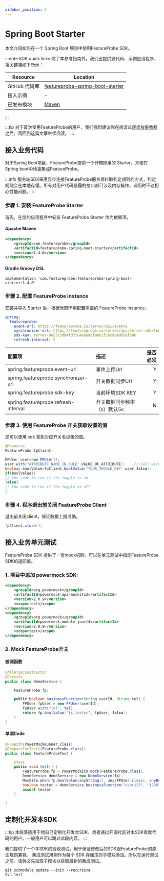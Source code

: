 ```yaml
---
sidebar_position: 2
---
```


# Spring Boot Starter

本文介绍如何在一个 Spring Boot 项目中使用FeatureProbe SDK。

:::note SDK quick links
除了本参考指南外，我们还提供源代码、示例应用程序，相关链接如下所示：

| **Resource**  | **Location**                                                 |
| ------------- | ------------------------------------------------------------ |
| GitHub 代码库 | [featureprobe-spring-boot-starter](https://github.com/FeatureProbe/featureprobe-spring-boot-starter) |
| 接入示例      | -                                                            |
| 已发布模块    | [Maven](https://mvnrepository.com/artifact/com.featureprobe/featureprobe-spring-boot-starter) |

:::



:::tip
对于首次使用FeatureProbe的用户，我们强烈建议你在阅读过[灰度放量教程](../../tutorials/rollout_tutorial/)之后，再回到这篇文章继续阅读。
:::

## 接入业务代码

对于Spring Boot项目，FeatureProbe提供一个开箱即用的 Starter，方便在Spring boot中快速集成FeatureProbe。

:::info
服务端SDK采用异步连接FeatureProbe服务器拉取判定规则的方式，判定规则会在本地存缓。所有对用户代码暴露的接口都只涉及内存操作，调用时不必担心性能问题。
:::

### 步骤 1. 安装 FeatureProbe Starter

首先，在您的应用程序中安装 FeatureProbe Starter 作为依赖项。

#### Apache Maven

```xml
<dependency>
    <groupId>com.featureprobe</groupId>
    <artifactId>featureprobe-spring-boot-starter</artifactId>
    <version>1.4.0</version>
</dependency>
```

#### Gradle Groovy DSL

```text
implementation 'com.featureprobe:featureprobe-spring-boot-starter:1.4.0'
```

### 步骤 2. 配置 FeatureProbe instance

安装并导入 Starter 后，根据当前环境配置需要的 FeatureProbe instance。

```yaml
spring:
  featureprobe:
    event-url: https://featureprobe.io/server/api/events
    synchronizer-url: https://featureprobe.io/server/api/server-sdk/toggles
    sdk-key: server-9e53c5db4fd75049a69df8881f3bc90edd58fb06
    refresh-interval: 5
```

| 配置项                                 | 描述              | 是否必须 |
|:------------------------------------|:----------------|-----:|
| spring.featureprobe.event-url       | 事件上传Url         |    Y |
| spring.featureprobe.synchronizer-url| 开关数据同步Url       |    Y |
| spring.featureprobe.sdk-key         | 当前环境SDK KEY     |    Y |
| spring.featureprobe.refresh-interval| 开关数据同步频率（s）默认5s |    N |



### 步骤 3. 使用 FeatureProbe 开关获取设置的值

您可以使用 sdk 拿到对应开关名设置的值。

```java
@Resource
FeatureProbe fpClient;
```

```java
FPUser user=new FPUser();
user.with("ATTRIBUTE_NAME_IN_RULE",VALUE_OF_ATTRIBUTE);    // Call with() for each attribute used in Rule.
boolean boolValue=fpClient.boolValue("YOUR_TOGGLE_KEY",user,false);
if(boolValue){
// the code to run if the toggle is on
}else{
// the code to run if the toggle is off
}
```

### 步骤 4. 程序退出前关闭 FeatureProbe Client

退出前关闭client，保证数据上报准确。

```java
fpClient.close();
```

## 接入业务单元测试

FeatureProbe SDK 提供了一套mock机制，可以在单元测试中指定FeatureProbe SDK的返回值。

### 1. 项目中添加 powermock SDK:

```xml
<dependency>
    <groupId>org.powermock</groupId>
    <artifactId>powermock-api-mockito2</artifactId>
    <version>2.0.9</version>
    <scope>test</scope>
</dependency>
<dependency>
    <groupId>org.powermock</groupId>
    <artifactId>powermock-module-junit4</artifactId>
    <version>2.0.9</version>
    <scope>test</scope>
</dependency>
```

### 2. Mock FeatureProbe开关

#### 被测函数

```java
@AllArgsConstructor
@Service
public class DemoService {

    FeatureProbe fp;

    public boolean businessFunction(String userId, String tel) {
        FPUser fpUser = new FPUser(userId);
        fpUser.with("tel", tel);
        return fp.boolValue("is_tester", fpUser, false);
    }
}
```
#### 单测Code

```java
@RunWith(PowerMockRunner.class)
@PrepareForTest({FeatureProbe.class})
public class FeatureProbeTest {

    @Test
    public void test() {
        FeatureProbe fp = PowerMockito.mock(FeatureProbe.class);
        DemoService demoService = new DemoService(fp);
        Mockito.when(fp.boolValue(anyString(), any(FPUser.class), anyBoolean())).thenReturn(true);
        boolean tester = demoService.businessFunction("user123", "12397347232");
        assert tester;
    }

}
```

## 定制化开发本SDK

:::tip
本段落适用于想自己定制化开发本SDK，或者通过开源社区对本SDK贡献代码的用户。一般用户可以跳过此段内容。
:::

我们提供了一个本SDK的验收测试，用于保证修改后的SDK跟FeatureProbe的原生规则兼容。
集成测试用例作为每个 SDK 存储库的子模块添加。所以在运行测试之前，请务必先拉取子模块以获取最新的集成测试。

```shell
git submodule update --init --recursive
mvn test
```
